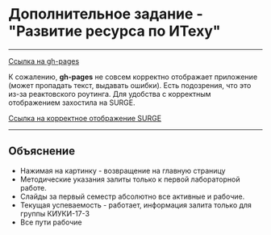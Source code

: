 Дополнительное задание - "Развитие ресурса по ИТеху"
=====================

***************

[Ссылка на gh-pages](https://darina837.github.io/Internet-Technologies/)

К сожалению, **gh-pages** не совсем корректно отображает приложение (может пропадать текст, выдавать ошибки). Есть подозрения, что это из-за реактовского роутинга. Для удобства с корректным отображением захостила на SURGE.

[Ссылка на корректное отображение SURGE](http://alleged-celery.surge.sh)

*****************

Объяснение
-----------------------------------

* Нажимая на картинку - возвращение на главную страницу
* Методические указания залиты только к первой лабораторной работе.
* Слайды за первый семестр абсолютно все активные и рабочие.
* Текущая успеваемость - работает, информация залита только для группы КИУКИ-17-3
* Все пути рабочие
